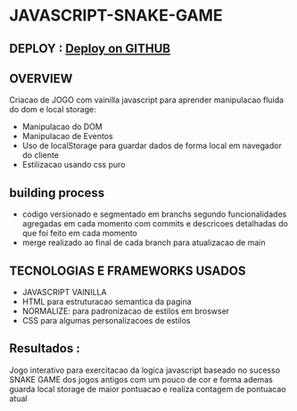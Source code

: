 # JAVASCRIPT-SNAKE-GAME
## DEPLOY : <a href="https://botechiadev.github.io/javascript-snake-game/">Deploy on GITHUB</a>
## OVERVIEW
Criacao de JOGO com vainilla javascript para aprender manipulacao fluida do dom e local storage:
- Manipulacao do DOM
- Manipulacao de Eventos
- Uso de localStorage para guardar dados de forma local em navegador do cliente
- Estilizacao usando css puro


## building process
- codigo versionado e segmentado em branchs segundo funcionalidades agregadas em cada momento com commits e descricoes detalhadas do que foi feito em cada momento
- merge realizado ao final de cada branch para atualizacao de main


## TECNOLOGIAS E FRAMEWORKS USADOS
- JAVASCRIPT VAINILLA
- HTML para estruturacao semantica da pagina
- NORMALIZE: para padronizacao de estilos em broswser
- CSS para algumas personalizacoes de estilos



## Resultados : 
Jogo interativo para exercitacao da logica javascript baseado no sucesso SNAKE GAME dos jogos antigos com um pouco de cor e forma ademas guarda local storage de maior pontuacao e realiza contagem de pontuacao atual 
